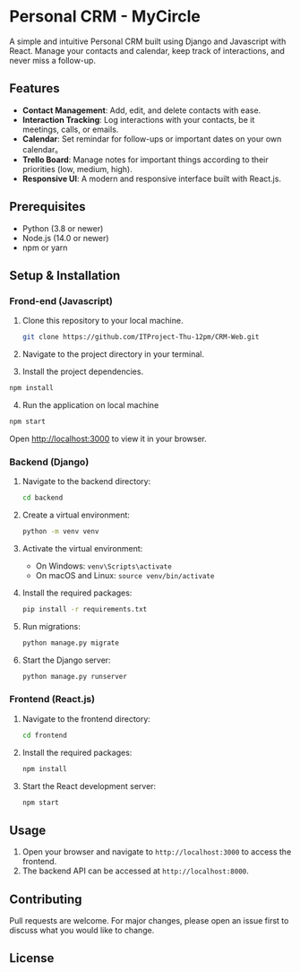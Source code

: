 # Personal CRM - MyCircle

A simple and intuitive Personal CRM built using Django and Javascript with React. Manage your contacts and calendar, keep track of interactions, and never miss a follow-up.

## Features

- **Contact Management**: Add, edit, and delete contacts with ease.
- **Interaction Tracking**: Log interactions with your contacts, be it meetings, calls, or emails.
- **Calendar**: Set remindar for follow-ups or important dates on your own calendar。
- **Trello Board**: Manage notes for important things according to their priorities (low, medium, high).
- **Responsive UI**: A modern and responsive interface built with React.js.

## Prerequisites

- Python (3.8 or newer)
- Node.js (14.0 or newer)
- npm or yarn

## Setup & Installation

### Frond-end (Javascript)

1. Clone this repository to your local machine.

   ```bash
   git clone https://github.com/ITProject-Thu-12pm/CRM-Web.git
   ```

2. Navigate to the project directory in your terminal.

3. Install the project dependencies.

```bash
npm install
```

4. Run the application on local machine

```bash
npm start
```

Open [http://localhost:3000](http://localhost:3000) to view it in your browser.

### Backend (Django)

1. Navigate to the backend directory:

   ```bash
   cd backend
   ```

2. Create a virtual environment:

   ```bash
   python -m venv venv
   ```

3. Activate the virtual environment:

   - On Windows: `venv\Scripts\activate`
   - On macOS and Linux: `source venv/bin/activate`

4. Install the required packages:

   ```bash
   pip install -r requirements.txt
   ```

5. Run migrations:

   ```bash
   python manage.py migrate
   ```

6. Start the Django server:

   ```bash
   python manage.py runserver
   ```

### Frontend (React.js)

1. Navigate to the frontend directory:

   ```bash
   cd frontend
   ```

2. Install the required packages:

   ```bash
   npm install
   ```

3. Start the React development server:

   ```bash
   npm start
   ```

## Usage

1. Open your browser and navigate to `http://localhost:3000` to access the frontend.
2. The backend API can be accessed at `http://localhost:8000`.

## Contributing

Pull requests are welcome. For major changes, please open an issue first to discuss what you would like to change.

## License